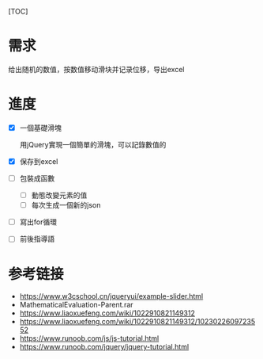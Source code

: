 [TOC]

# 需求

给出随机的数值，按数值移动滑块并记录位移，导出excel

# 進度

- [x] 一個基礎滑塊

  用jQuery實現一個簡單的滑塊，可以記錄數值的

- [x] 保存到excel

  

- [ ] 包裝成函數

  - [ ] 動態改變元素的值
  - [ ] 每次生成一個新的json

- [ ] 寫出for循環

- [ ] 前後指導語





# 参考链接

- <https://www.w3cschool.cn/jqueryui/example-slider.html>
- MathematicalEvaluation-Parent.rar
- <https://www.liaoxuefeng.com/wiki/1022910821149312>
- <https://www.liaoxuefeng.com/wiki/1022910821149312/1023022609723552>
- <https://www.runoob.com/js/js-tutorial.html>
- <https://www.runoob.com/jquery/jquery-tutorial.html>